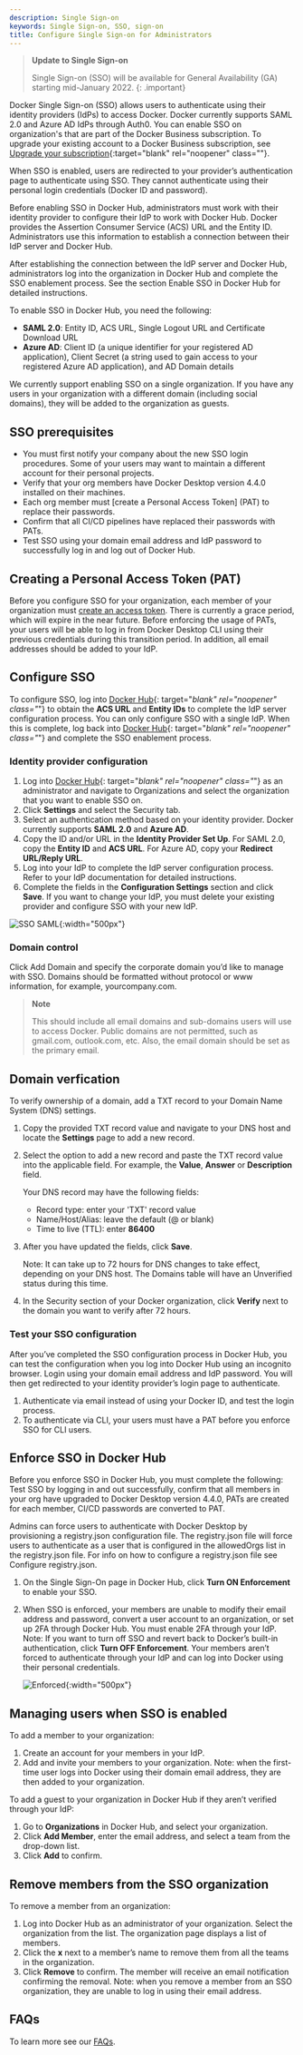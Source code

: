 ```yaml
---
description: Single Sign-on
keywords: Single Sign-on, SSO, sign-on
title: Configure Single Sign-on for Administrators
---
```

> **Update to Single Sign-on**
>
>Single Sign-on (SSO) will be available for General Availability (GA) starting mid-January 2022.
{: .important}

Docker Single Sign-on (SSO) allows users to authenticate using their identity providers (IdPs) to access Docker. Docker currently supports SAML 2.0 and Azure AD IdPs through Auth0. You can enable SSO on organization's that are part of the Docker Business subscription. To upgrade your existing account to a Docker Business subscription, see [Upgrade your subscription](../subscription/upgrade/){:target="blank" rel="noopener" class=""}.

When SSO is enabled, users are redirected to your provider’s authentication page to authenticate using SSO. They cannot authenticate using their personal login credentials (Docker ID and password).

Before enabling SSO in Docker Hub, administrators must work with their identity provider to configure their IdP to work with Docker Hub. Docker provides the Assertion Consumer Service (ACS) URL and the Entity ID. Administrators use this information to establish a connection between their IdP server and Docker Hub.

After establishing the connection between the IdP server and Docker Hub, administrators log into the organization in Docker Hub and complete the SSO enablement process. See the section Enable SSO in Docker Hub for detailed instructions.

To enable SSO in Docker Hub, you need the following:

* **SAML 2.0**: Entity ID, ACS URL, Single Logout URL and Certificate Download URL
* **Azure AD**: Client ID (a unique identifier for your registered AD application), Client Secret (a string used to gain access to your registered Azure AD application), and AD Domain details

We currently support enabling SSO on a single organization. If you have any users in your organization with a different domain (including social domains), they will be added to the organization as guests.

## SSO prerequisites

* You must first notify your company about the new SSO login procedures. Some of your users may want to maintain a different account for their personal projects.
* Verify that your org members have Docker Desktop version 4.4.0 installed on their machines.
* Each org member must [create a Personal Access Token] (PAT)  to replace their passwords.
* Confirm that all CI/CD pipelines have replaced their passwords with PATs.
* Test SSO using your domain email address and IdP password to successfully log in and log out of Docker Hub.

## Creating a Personal Access Token (PAT)

Before you configure SSO for your organization, each member of your organization must [create an access token](../docker-hub/access-tokens.md). There is currently a grace period, which will expire in the near future. Before enforcing the usage of PATs, your users will be able to log in from Docker Desktop CLI using their previous credentials during this transition period.
In addition, all email addresses should be added to your IdP.

## Configure SSO

To configure SSO, log into [Docker Hub](https://hub.docker.com){: target="_blank" rel="noopener" class="_"} to obtain the **ACS URL** and **Entity IDs** to complete the IdP server configuration process. You can only configure SSO with a single IdP.  When this is complete, log back into [Docker Hub](https://hub.docker.com){: target="_blank" rel="noopener" class="_"} and complete the SSO enablement process.

### Identity provider configuration

1. Log into [Docker Hub](https://hub.docker.com){: target="_blank" rel="noopener" class="_"} as an administrator and navigate to Organizations and select the organization that you want to enable SSO on.
2. Click **Settings** and select the Security tab.
3. Select an authentication method based on your identity provider. Docker currently supports **SAML 2.0** and **Azure AD**.
4. Copy the ID and/or URL in the **Identity Provider Set Up**.
    For SAML 2.0, copy the **Entity ID** and **ACS URL**. For Azure AD, copy your **Redirect URL/Reply URL**.
5. Log into your IdP to complete the IdP server configuration process. Refer to your IdP documentation for detailed instructions.
6. Complete the fields in the **Configuration Settings** section and click **Save**. If you want to change your IdP, you must delete your existing provider and configure SSO with your new IdP.

![SSO SAML](images/sso-saml.png){:width="500px"}

### Domain control

Click Add Domain and specify the corporate domain you’d like to manage with SSO. Domains should be formatted without protocol or www information, for example, yourcompany.com.

> **Note**
   >
   > This should include all email domains and sub-domains users will use to access Docker.
   > Public domains are not permitted, such as gmail.com, outlook.com, etc.
   > Also, the email domain should be set as the primary email.

## Domain verfication

To verify ownership of a domain, add a TXT record to your Domain Name System (DNS) settings.

1. Copy the provided TXT record value and navigate to your DNS host and locate the **Settings** page to add a new record.
2. Select the option to add a new record and paste the TXT record value into the applicable field. For example, the **Value**, **Answer** or **Description** field.

    Your DNS record may have the following fields:
    * Record type: enter your 'TXT' record value
    * Name/Host/Alias: leave the default (@ or blank)
    * Time to live (TTL): enter **86400**

3. After you have updated the fields, click **Save**.

    Note: It can take up to 72 hours for DNS changes to take effect,  depending on your DNS host. The Domains table will have an Unverified status during this time.
4. In the Security section of your Docker organization, click **Verify** next to the domain you want to verify after 72 hours.

### Test your SSO configuration

After you’ve completed the SSO configuration process in Docker Hub, you can test the configuration when you log into Docker Hub using an incognito browser. Login using your domain email address and IdP password.  You will then get redirected to your identity provider’s login page to authenticate.

1. Authenticate via email instead of using your Docker ID, and test the login process.
2. To authenticate via CLI, your users must have a PAT before you enforce SSO for CLI users.

## Enforce SSO in Docker Hub

Before you enforce SSO in Docker Hub, you must complete the following:
Test SSO by logging in and out successfully, confirm that all members in your org have upgraded to Docker Desktop version 4.4.0, PATs are created for each member, CI/CD passwords are converted to PAT.

Admins can force users to authenticate with Docker Desktop by provisioning a registry.json configuration file. The registry.json file will force users to authenticate as a user that is configured in the allowedOrgs list in the registry.json file. For info on how to configure a registry.json file see Configure registry.json.

1. On the Single Sign-On page in Docker Hub, click **Turn ON Enforcement** to enable your SSO.
2. When SSO is enforced, your members are unable to modify their email address and password, convert a user account to an organization, or set up 2FA through Docker Hub. You must enable 2FA through your IdP.
    Note: If you want to turn off SSO and revert back to Docker’s built-in authentication, click **Turn OFF Enforcement**. Your members aren’t forced to authenticate through your IdP and can log into Docker using their personal credentials.

    ![Enforced](images/sso-enforce.png){:width="500px"}

## Managing users when SSO is enabled

To add a member to your organization:
1. Create an account for your members in your IdP.
2. Add and invite your members to your organization.
    Note: when the first-time user logs into Docker using their domain email address, they are then added to your organization.

To add a guest to your organization in Docker Hub if they aren’t verified through your IdP:

1. Go to **Organizations** in Docker Hub, and select your organization.
2. Click **Add Member**, enter the email address, and select a team from the drop-down list.
3. Click **Add** to confirm.

## Remove members from the SSO organization

To remove a member from an organization:

1. Log into Docker Hub as an administrator of your organization.
Select the organization from the list. The organization page displays a list of members.
2. Click the **x** next to a member’s name to remove them from all the teams in the organization.
3. Click **Remove** to confirm. The member will receive an email notification confirming the removal.
    Note: when you remove a member from an SSO organization, they are unable to log in using their email address.

## FAQs
To learn more see our [FAQs](faqs.md).
